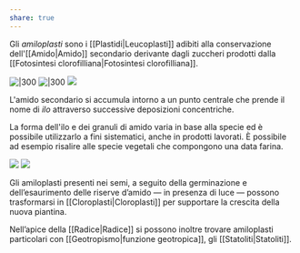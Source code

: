 ```yaml
---
share: true
---
```

Gli *amiloplasti* sono i [[Plastidi|Leucoplasti]] adibiti alla conservazione dell'[[Amido|Amido]] secondario derivante dagli zuccheri prodotti dalla [[Fotosintesi clorofilliana|Fotosintesi clorofilliana]].

![|300](c149782448893a2da3dbd8dd9d03f66b_MD5%201.png) ![|300](fdccc30f851781d59b3f2f1722e1f941_MD5%201.png) ![](b05df78e49b0c87ec6eaf94595c5e5db_MD5%201.png)


L'amido secondario si accumula intorno a un punto centrale che prende il nome di *ilo* attraverso successive deposizioni concentriche.

La forma dell'ilo e dei granuli di amido varia in base alla specie ed è possibile utilizzarlo a fini sistematici, anche in prodotti lavorati. È possibile ad esempio risalire alle specie vegetali che compongono una data farina.

![](6ef1721c6b9ce883504580c9621d4c62_MD5%201.png)
![](69fd37c03b510cf037ce7cfb8a91037d_MD5%201.png)

Gli amiloplasti presenti nei semi, a seguito della germinazione e dell’esaurimento delle riserve d’amido — in presenza di luce — possono trasformarsi in [[Cloroplasti|Cloroplasti]] per supportare la crescita della nuova piantina.

Nell’apice della [[Radice|Radice]] si possono inoltre trovare amiloplasti particolari con [[Geotropismo|funzione geotropica]], gli [[Statoliti|Statoliti]].